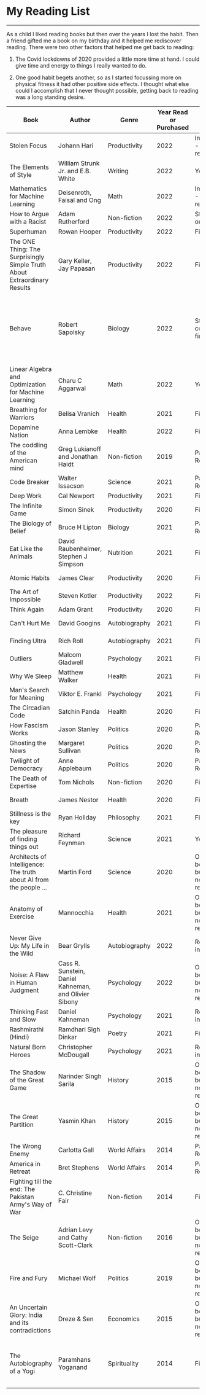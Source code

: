 # My Reading List
---

As a child I liked reading books but then over the years I lost the habit. Then a friend gifted me a book on my birthday and it helped me rediscover reading. There were two other factors that helped me get back to reading:

1. The Covid lockdowns of 2020 provided a little more time at hand. I could give time and energy to things I really wanted to do.

1. One good  habit begets another, so as I started focussing more on physical fitness it had other positive side effects. I thought what else could I accomplish that I never thought possible, getting back to reading was a long standing desire.


|Book        |Author     |Genre|Year Read or Purchased|Reading Status              |Notes                                                                           |
|------------|-----------|-----|----------------------|----------------------------|--------------------------------------------------------------------------------|
|Stolen Focus|Johann Hari|Productivity|2022                  |In progress - currently reading|                                                                                |
|The Elements of Style|William Strunk Jr. and E.B. White|Writing|2022                  |Yet to start                |                                                                                |
|Mathematics for Machine Learning|Deisenroth, Faisal and Ong|Math |2022                  |In progress - currently reading|                                                                                |
|How to Argue with a Racist|Adam Rutherford|Non-fiction|2022                  |Started but on hold         |                                                                                |
|Superhuman  |Rowan Hooper|Productivity|2022                  |Finished                    |                                                                                |
|The ONE Thing: The Surprisingly Simple Truth About Extraordinary Results|Gary Keller, Jay Papasan|Productivity|2022                  |Finished                    |Very Highly Recommend                                                           |
|Behave      |Robert Sapolsky|Biology|2022                  |Started but could not finish|Great book but just too dense (easier to watch videos of the author on YouTube) |
|Linear Algebra and Optimization for Machine Learning|Charu C Aggarwal|Math |2022                  |Yet to start                |                                                                                |
|Breathing for Warriors|Belisa Vranich|Health|2021                  |Finished                    |                                                                                |
|Dopamine Nation|Anna Lembke|Health|2022                  |Finished                    |Highly recommend                                                                |
|The coddling of the American mind|Greg Lukianoff and Jonathan Haidt|Non-fiction|2019                  |Partially Read              |                                                                                |
|Code Breaker|Walter Issacson|Science|2021                  |Partially Read              |                                                                                |
|Deep Work   |Cal Newport|Productivity|2021                  |Finished                    |                                                                                |
|The Infinite Game|Simon Sinek|Productivity|2020                  |Finished                    |                                                                                |
|The Biology of Belief|Bruce H Lipton|Biology|2021                  |Partially Read              |                                                                                |
|Eat Like the Animals|David Raubenheimer, Stephen J Simpson|Nutrition|2021                  |Finished                    | Highly Recommend                                                               |
|Atomic Habits|James Clear|Productivity|2020                  |Finished                    |Very Highly Recommend                                                           |
|The Art of Impossible|Steven Kotler|Productivity|2022                  |Finished                    |                                                                                |
|Think Again |Adam Grant |Productivity|2020                  |Finished                    |                                                                                |
|Can't Hurt Me|David Googins|Autobiography|2021                  |Finished                    |Highly Recommend                                                                |
|Finding Ultra|Rich Roll  |Autobiography|2021                  |Finished                    |Highly Recommend                                                                |
|Outliers    |Malcom Gladwell|Psychology|2021                  |Finished                    |Highly Recommend                                                                |
|Why We Sleep|Matthew Walker|Health|2021                  |Finished                    |Very Highly Recommend                                                           |
|Man's Search for Meaning|Viktor E. Frankl|Psychology|2021                  |Finished                    |Very Highly Recommend                                                           |
|The Circadian Code|Satchin Panda|Health|2020                  |Finished                    |                                                                                |
|How Fascism Works|Jason Stanley|Politics|2020                  |Partially Read              |                                                                                |
|Ghosting the News|Margaret Sullivan|Politics|2020                  |Partially Read              |                                                                                |
|Twilight of Democracy|Anne Applebaum|Politics|2020                  |Partially Read              |                                                                                |
|The Death of Expertise|Tom Nichols|Non-fiction|2020                  |Finished                    |Highly Recommend                                                                |
|Breath      |James Nestor|Health|2020                  |Finished                    |Very Highly Recommend                                                           |
|Stillness is the key|Ryan Holiday|Philosophy|2021                  |Finished                    |Very Highly Recommend                                                           |
|The pleasure of finding things out|Richard Feynman|Science|2021                  |Yet to start                |                                                                                |
|Architects of Intelligence: The truth about AI from the people ...|Martin Ford|Science|2020                  |On the bookshelf, but probably not gonna read|                                                                                |
|Anatomy of Exercise|Mannocchia |Health|2021                  |On the bookshelf, but probably not gonna read|                                                                                |
|Never Give Up: My Life in the Wild|Bear Grylls|Autobiography|2022                  |Read intermittently         |                                                                                |
|Noise: A Flaw in Human Judgment|Cass R. Sunstein, Daniel Kahneman, and Olivier Sibony|Psychology|2022                  |On the bookshelf, but probably not gonna read|                                                                                |
|Thinking Fast and Slow|Daniel Kahneman|Psychology|2021                  |Read intermittently         |Highly Recommend                                                                |
|Rashmirathi (Hindi)|Ramdhari Sigh Dinkar|Poetry|2021                  |Finished                    |Very Highly Recommend                                                           |
|Natural Born Heroes|Christopher McDougall|Psychology|2021                  |Read intermittently         |                                                                                |
|The Shadow of the Great Game|Narinder Singh Sarila|History|2015                  |On the bookshelf, but probably not gonna read|                                                                                |
|The Great Partition|Yasmin Khan|History|2015                  |On the bookshelf, but probably not gonna read|                                                                                |
|The Wrong Enemy|Carlotta Gall|World Affairs|2014                  |Partially Read              |                                                                                |
|America in Retreat|Bret Stephens|World Affairs|2014                  |Partially Read              |                                                                                |
|Fighting till the end: The Pakistan Army's Way of War|C. Christine Fair|Non-fiction|2014                  |Finished                    |                                                                                |
|The Seige   |Adrian Levy and Cathy Scott-Clark |Non-fiction|2016                  |On the bookshelf, but probably not gonna read|                                                                                |
|Fire and Fury|Michael Wolf|Politics|2019                  |On the bookshelf, but probably not gonna read|                                                                                |
|An Uncertain Glory: India and its contradictions|Dreze & Sen|Economics|2015                  |On the bookshelf, but probably not gonna read|                                                                                |
|The Autobiography of a Yogi|Paramhans Yoganand|Spirituality|2014                  |Finished                    |The only book that I have read more than once, cover to cover.                  |
